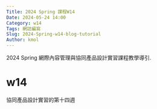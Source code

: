 ```yaml
---
Title: 2024 Spring 課程W14
Date: 2024-05-24 14:00
Category: w14
Tags: 網誌編寫
Slug: 2024-Spring-w14-blog-tutorial
Author: kmol
---
```


2024 Spring 網際內容管理與協同產品設計實習課程教學導引.

<!-- PELICAN_END_SUMMARY -->
# w14
協同產品設計實習的第十四週
